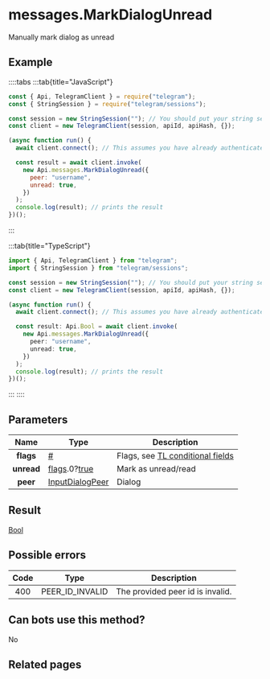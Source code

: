 # messages.MarkDialogUnread

Manually mark dialog as unread

## Example

::::tabs
:::tab{title="JavaScript"}

```js
const { Api, TelegramClient } = require("telegram");
const { StringSession } = require("telegram/sessions");

const session = new StringSession(""); // You should put your string session here
const client = new TelegramClient(session, apiId, apiHash, {});

(async function run() {
  await client.connect(); // This assumes you have already authenticated with .start()

  const result = await client.invoke(
    new Api.messages.MarkDialogUnread({
      peer: "username",
      unread: true,
    })
  );
  console.log(result); // prints the result
})();
```

:::

:::tab{title="TypeScript"}

```ts
import { Api, TelegramClient } from "telegram";
import { StringSession } from "telegram/sessions";

const session = new StringSession(""); // You should put your string session here
const client = new TelegramClient(session, apiId, apiHash, {});

(async function run() {
  await client.connect(); // This assumes you have already authenticated with .start()

  const result: Api.Bool = await client.invoke(
    new Api.messages.MarkDialogUnread({
      peer: "username",
      unread: true,
    })
  );
  console.log(result); // prints the result
})();
```

:::
::::

## Parameters

|    Name    | Type                                                                                                                              | Description                                                                                             |
| :--------: | --------------------------------------------------------------------------------------------------------------------------------- | ------------------------------------------------------------------------------------------------------- |
| **flags**  | [#](https://core.telegram.org/type/%23)                                                                                           | Flags, see [TL conditional fields](https://core.telegram.org/mtproto/TL-combinators#conditional-fields) |
| **unread** | [flags](https://core.telegram.org/mtproto/TL-combinators#conditional-fields).0?[true](https://core.telegram.org/constructor/true) | Mark as unread/read                                                                                     |
|  **peer**  | [InputDialogPeer](https://core.telegram.org/type/InputDialogPeer)                                                                 | Dialog                                                                                                  |

## Result

[Bool](https://core.telegram.org/type/Bool)

## Possible errors

| Code | Type            | Description                      |
| :--: | --------------- | -------------------------------- |
| 400  | PEER_ID_INVALID | The provided peer id is invalid. |

## Can bots use this method?

No

## Related pages
